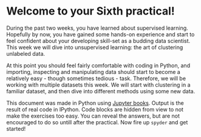 # Welcome to your Sixth practical!

During the past two weeks, you have learned about supervised learning. Hopefully by now, you have gained some hands-on experience and start to feel confident about your developing skill-set as a budding data scientist. This week we will dive into unsupervised learning: the art of clustering unlabeled data.

At this point you should feel fairly comfortable with coding in Python, and importing, inspecting and manipulating data should start to become a relatively easy - though sometimes tedious - task. Therefore, we will be working with multiple datasets this week. We will start with clustering in a familiar dataset, and then dive into different methods using some new data.


This document was made in Python using [Jupyter books](https://jupyterbook.org/en/stable/intro.html). Output is the result of real code in IPython. Code blocks are hidden from view to not make the exercises too easy. You can reveal the answers, but are not encouraged to do so untill after the practical. Now fire up ``spyder`` and get started!
